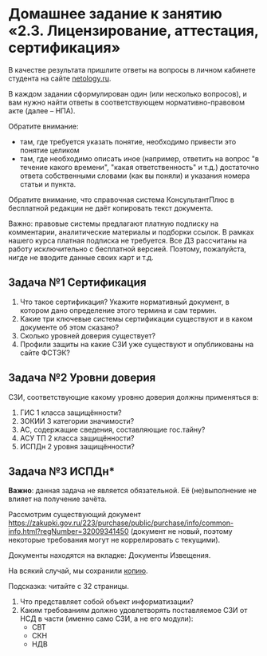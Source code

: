 # Домашнее задание к занятию «2.3. Лицензирование, аттестация, сертификация»

В качестве результата пришлите ответы на вопросы в личном кабинете студента на сайте [netology.ru](https://netology.ru).

В каждом задании сформулирован один (или несколько вопросов), и вам нужно найти ответы в соответствующем нормативно-правовом акте (далее – НПА).

Обратите внимание:
* там, где требуется указать понятие, необходимо привести это понятие целиком 
* там, где необходимо описать иное (например, ответить на вопрос "в течение какого времени", "какая ответственность" и т.д.) достаточно ответа собственными словами (как вы поняли) и указания номера статьи и пункта.

Обратите внимание, что справочная система КонсультантПлюс в бесплатной редакции не даёт копировать текст документа.

Важно: правовые системы предлагают платную подписку на комментарии, аналитические материалы и подборки ссылок. В рамках нашего курса платная подписка не требуется. Все ДЗ рассчитаны на работу исключительно с бесплатной версией. Поэтому, пожалуйста, нигде не вводите данные своих карт и т.д.

## Задача №1 Сертификация

1. Что такое сертификация? Укажите нормативный документ, в котором дано определение этого термина и сам термин.
1. Какие три ключевые системы сертификации существуют и в каком документе об этом сказано?
1. Сколько уровней доверия существует?
1. Профили защиты на какие СЗИ уже существуют и опубликованы на сайте ФСТЭК?

## Задача №2 Уровни доверия

СЗИ, соответствующие какому уровню доверия должны применяться в:
1. ГИС 1 класса защищённости?
1. ЗОКИИ 3 категории значимости?
1. АС, содержащие сведения, составляющие гос.тайну?
1. АСУ ТП 2 класса защищённости?
1. ИСПДн 2 уровня защищённости?

## Задача №3 ИСПДн*

**Важно**: данная задача не является обязательной. Её (не)выполнение не влияет на получение зачёта.

Рассмотрим существующий документ https://zakupki.gov.ru/223/purchase/public/purchase/info/common-info.html?regNumber=32009341450 (документ не новый, поэтому некоторые требования могут не коррелировать с текущими).

Документы находятся на вкладке: Документы Извещения.

На всякий случай, мы сохранили [копию](assets/ispdn.docx).

Подсказка: читайте с 32 страницы.

1. Что представляет собой объект информатизации?
1. Каким требованиям должно удовлетворять поставляемое СЗИ от НСД в части (именно само СЗИ, а не его модули):
    * СВТ
    * СКН
    * НДВ
